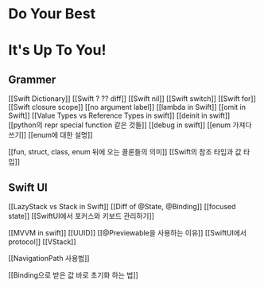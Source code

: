 
# Do Your Best
# It's Up To You!
## Grammer
[[Swift Dictionary]]
[[Swift ? ?? diff]]
[[Swift nil]]
[[Swift switch]]
[[Swift for]]
[[Swift closure scope]]
[[no argument label]]
[[lambda in Swift]]
[[omit in Swift]]
[[Value Types vs Reference Types in swift]]
[[deinit in swift]]
[[python의 repr special function 같은 것들]]
[[debug in swift]]
[[enum 가져다 쓰기]]
[[enum에 대한 설명]]

[[fun, struct, class, enum 뒤에 오는 콜론들의 의미]]
[[Swift의 참조 타입과 값 타입]]
## Swift UI
[[LazyStack vs Stack in Swift]]
[[Diff of @State, @Binding]]
[[focused state]]
[[SwiftUI에서 포커스와 키보드 관리하기]]

[[MVVM in swift]]
[[UUID]]
[[@Previewable을 사용하는 이유]]
[[SwiftUI에서 protocol]]
[[VStack]]


[[NavigationPath 사용법]]

[[Binding으로 받은 값 바로 초기화 하는 법]]
